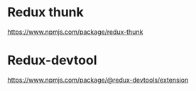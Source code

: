 # Redux thunk

https://www.npmjs.com/package/redux-thunk

# Redux-devtool

https://www.npmjs.com/package/@redux-devtools/extension
